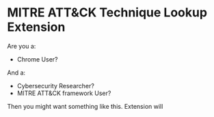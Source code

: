 # MITRE ATT&CK Technique Lookup Extension

Are you a:

- Chrome User?

And a:

- Cybersecurity Researcher?
- MITRE ATT&CK framework User?

Then you might want something like this. Extension will 
